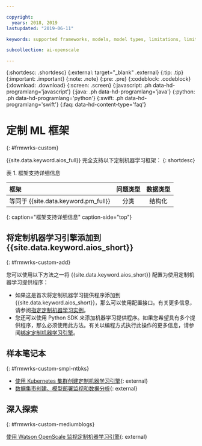```yaml
---

copyright:
  years: 2018, 2019
lastupdated: "2019-06-11"

keywords: supported frameworks, models, model types, limitations, limits, custom machine learning engine, custom

subcollection: ai-openscale

---
```


{:shortdesc: .shortdesc}
{:external: target="_blank" .external}
{:tip: .tip}
{:important: .important}
{:note: .note}
{:pre: .pre}
{:codeblock: .codeblock}
{:download: .download}
{:screen: .screen}
{:javascript: .ph data-hd-programlang='javascript'}
{:java: .ph data-hd-programlang='java'}
{:python: .ph data-hd-programlang='python'}
{:swift: .ph data-hd-programlang='swift'}
{:faq: data-hd-content-type='faq'}

# 定制 ML 框架
{: #frmwrks-custom}

{{site.data.keyword.aios_full}} 完全支持以下定制机器学习框架：
{: shortdesc}

表 1. 框架支持详细信息

| 框架 | 问题类型 | 数据类型 |
|:---|:---:|:---:|
| 等同于 {{site.data.keyword.pm_full}} |分类| 结构化 |
{: caption="框架支持详细信息" caption-side="top"}

## 将定制机器学习引擎添加到 {{site.data.keyword.aios_short}}
{: #frmwrks-custom-add}

您可以使用以下方法之一将 {{site.data.keyword.aios_short}} 配置为使用定制机器学习提供程序：

- 如果这是首次将定制机器学习提供程序添加到 {{site.data.keyword.aios_short}}，那么可以使用配置接口。有关更多信息，请参阅[指定定制机器学习实例](/docs/services/ai-openscale?topic=ai-openscale-co-connect)。
- 您还可以使用 Python SDK 来添加机器学习提供程序。如果您希望具有多个提供程序，那么必须使用此方法。有关以编程方式执行此操作的更多信息，请参阅[绑定定制机器学习引擎](/docs/services/ai-openscale?topic=ai-openscale-cml-connect#cml-cusbind)。


## 样本笔记本
{: #frmwrks-custom-smpl-ntbks}

- [使用 Kubernetes 集群创建定制机器学习引擎](https://github.com/pmservice/ai-openscale-tutorials/tree/master/applications/custom-ml-engine-bluemix){: external}
- [数据集市创建、模型部署监视和数据分析](https://github.com/pmservice/ai-openscale-tutorials/blob/master/notebooks/AI%20OpenScale%20and%20Custom%20ML%20Engine.ipynb){: external}

## 深入探索
{: #frmwrks-custom-mediumblogs}

[使用 Watson OpenScale 监视定制机器学习引擎](https://developer.ibm.com/patterns/monitor-custom-machine-learning-engine-with-ai-openscale/){: external}

